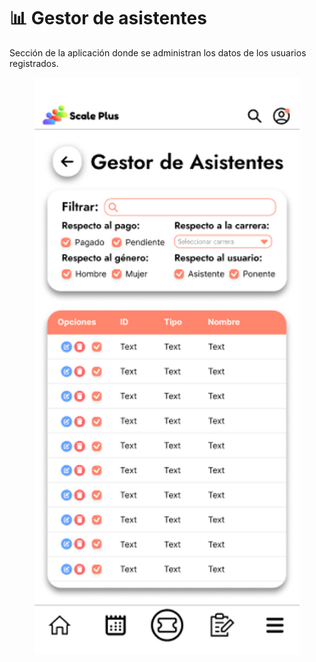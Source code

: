 # 📊 Gestor de asistentes

Sección de la aplicación donde se administran los datos de los usuarios registrados.

<figure><img src="../.gitbook/assets/Tabla que muestra los diferentes datos de los asistentes registrados_.png" alt=""><figcaption></figcaption></figure>

